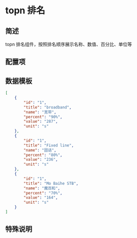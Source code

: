 

# topn 排名

## 简述

topn 排名组件，按照排名顺序展示名称、数值、百分比、单位等

## 配置项

<!-- TODO -->

## 数据模板

```json
[
    {
        "id": "1",
        "title": "broadband",
        "name": "宽带",
        "percent": "90%",
        "value": "287",
        "unit": "s"
    },
    {
        "id": "1",
        "title": "Fixed line",
        "name": "固话",
        "percent": "80%",
        "value": "236",
        "unit": "s"
    },
    {
        "id": "1",
        "title": "Mo Baihe STB",
        "name": "魔百和",
        "percent": "70%",
        "value": "164",
        "unit": "s"
    }
]
```

## 特殊说明

<!-- TODO -->

